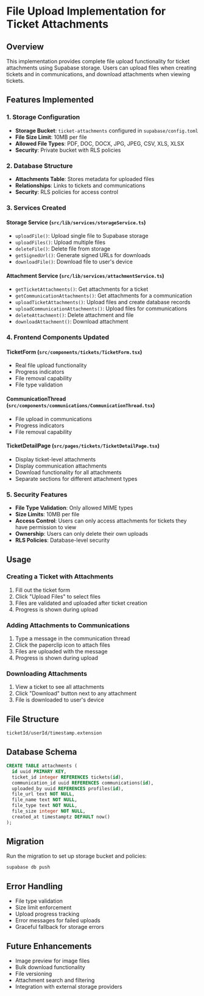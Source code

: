 # File Upload Implementation for Ticket Attachments

## Overview

This implementation provides complete file upload functionality for ticket attachments using Supabase storage. Users can upload files when creating tickets and in communications, and download attachments when viewing tickets.

## Features Implemented

### 1. Storage Configuration
- **Storage Bucket**: `ticket-attachments` configured in `supabase/config.toml`
- **File Size Limit**: 10MB per file
- **Allowed File Types**: PDF, DOC, DOCX, JPG, JPEG, CSV, XLS, XLSX
- **Security**: Private bucket with RLS policies

### 2. Database Structure
- **Attachments Table**: Stores metadata for uploaded files
- **Relationships**: Links to tickets and communications
- **Security**: RLS policies for access control

### 3. Services Created

#### Storage Service (`src/lib/services/storageService.ts`)
- `uploadFile()`: Upload single file to Supabase storage
- `uploadFiles()`: Upload multiple files
- `deleteFile()`: Delete file from storage
- `getSignedUrl()`: Generate signed URLs for downloads
- `downloadFile()`: Download file to user's device

#### Attachment Service (`src/lib/services/attachmentService.ts`)
- `getTicketAttachments()`: Get attachments for a ticket
- `getCommunicationAttachments()`: Get attachments for a communication
- `uploadTicketAttachments()`: Upload files and create database records
- `uploadCommunicationAttachments()`: Upload files for communications
- `deleteAttachment()`: Delete attachment and file
- `downloadAttachment()`: Download attachment

### 4. Frontend Components Updated

#### TicketForm (`src/components/tickets/TicketForm.tsx`)
- Real file upload functionality
- Progress indicators
- File removal capability
- File type validation

#### CommunicationThread (`src/components/communications/CommunicationThread.tsx`)
- File upload in communications
- Progress indicators
- File removal capability

#### TicketDetailPage (`src/pages/tickets/TicketDetailPage.tsx`)
- Display ticket-level attachments
- Display communication attachments
- Download functionality for all attachments
- Separate sections for different attachment types

### 5. Security Features
- **File Type Validation**: Only allowed MIME types
- **Size Limits**: 10MB per file
- **Access Control**: Users can only access attachments for tickets they have permission to view
- **Ownership**: Users can only delete their own uploads
- **RLS Policies**: Database-level security

## Usage

### Creating a Ticket with Attachments
1. Fill out the ticket form
2. Click "Upload Files" to select files
3. Files are validated and uploaded after ticket creation
4. Progress is shown during upload

### Adding Attachments to Communications
1. Type a message in the communication thread
2. Click the paperclip icon to attach files
3. Files are uploaded with the message
4. Progress is shown during upload

### Downloading Attachments
1. View a ticket to see all attachments
2. Click "Download" button next to any attachment
3. File is downloaded to user's device

## File Structure
```
ticketId/userId/timestamp.extension
```

## Database Schema
```sql
CREATE TABLE attachments (
  id uuid PRIMARY KEY,
  ticket_id integer REFERENCES tickets(id),
  communication_id uuid REFERENCES communications(id),
  uploaded_by uuid REFERENCES profiles(id),
  file_url text NOT NULL,
  file_name text NOT NULL,
  file_type text NOT NULL,
  file_size integer NOT NULL,
  created_at timestamptz DEFAULT now()
);
```

## Migration
Run the migration to set up storage bucket and policies:
```bash
supabase db push
```

## Error Handling
- File type validation
- Size limit enforcement
- Upload progress tracking
- Error messages for failed uploads
- Graceful fallback for storage errors

## Future Enhancements
- Image preview for image files
- Bulk download functionality
- File versioning
- Attachment search and filtering
- Integration with external storage providers 